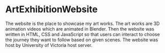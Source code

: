 # ArtExhibitionWebsite
The website is the place to showcase my art works.
The art works are 3D animation videos which are animated in Blender.
Then the website was written in HTML, CSS and JavaScript so that users can interact to choose the journey they want to follow based on given scenes.
The website was host by University of Victoria host server.
